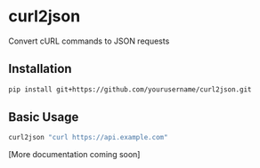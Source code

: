 # curl2json

Convert cURL commands to JSON requests

## Installation

```bash
pip install git+https://github.com/yourusername/curl2json.git
```

## Basic Usage

```bash
curl2json "curl https://api.example.com"
```

[More documentation coming soon]
